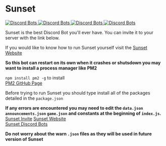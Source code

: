 # Sunset
  

<a href="https://discordbots.org/bot/371097223942897665">
  <img src="https://discordbots.org/api/widget/servers/371097223942897665.png?noavatar=true" alt="Discord Bots" />
</a>
<a href="https://discordbots.org/bot/371097223942897665">
  <img src="https://discordbots.org/api/widget/upvotes/371097223942897665.png?noavatar=true" alt="Discord Bots" />
</a>
<a href="https://discordbots.org/bot/371097223942897665">
  <img src="https://discordbots.org/api/widget/lib/371097223942897665.png?noavatar=true" alt="Discord Bots" />
</a>
<a href="https://discordbots.org/bot/371097223942897665">
  <img src="https://discordbots.org/api/widget/owner/371097223942897665.png" alt="Discord Bots" />
</a>
  
Sunset is the best Discord Bot you'll ever have. You can invite it to your server with the link below.  
  
If you would like to know how to run Sunset yourself visit the [Sunset Website](https://hackerhubsite.weebly.com/sunset.html)  
  
**So this bot can restart on its own when it crashes or shutsdown you may want to install a process manager like PM2**  
  
`npm install pm2 -g` to install  
[PM2 GitHub Page](https://github.com/Unitech/pm2)  
  
Before trying to run Sunset you should type install all of the packages detailed in the `package.json`
  
**If any errors are encountered you may need to edit the `data.json` `announcements.json` `game.json` and constants at the beginning of `index.js`.**
[Sunset Invite](https://discordapp.com/oauth2/authorize?client_id=371097223942897665&scope=bot&permissions=2146958591)
[Sunset Website](https://hackerhubsite.weebly.com/sunset.html)  
[Sunset Discord Bots](https://discordbots.org/bot/371097223942897665)  

**Do not worry about the warn `.json` files as they will be used in future version of Sunset**
  

